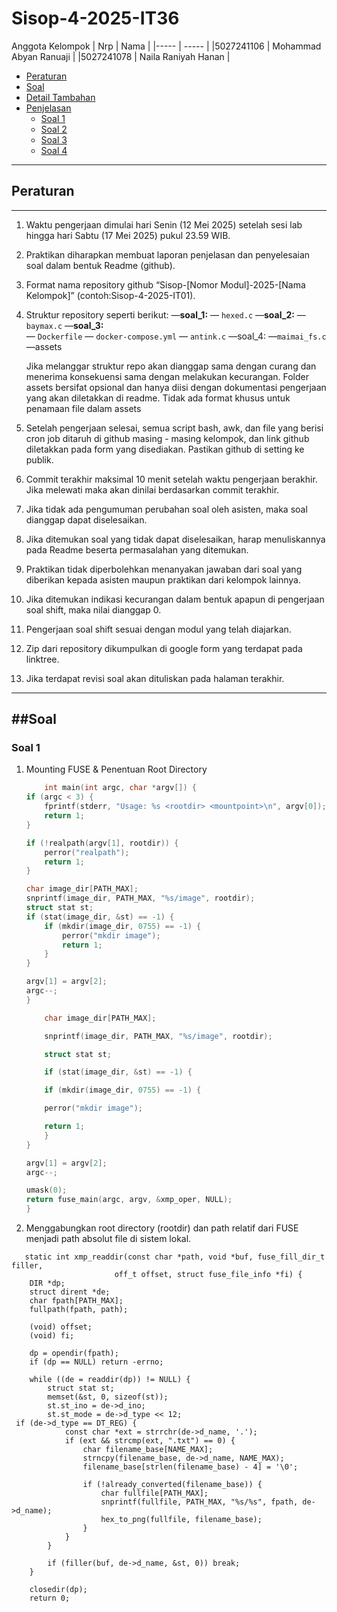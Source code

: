 # Sisop-4-2025-IT36

Anggota Kelompok
|     Nrp    |                Nama              |
|-----       | -----                            |
|5027241106  | Mohammad Abyan Ranuaji           |
|5027241078  | Naila Raniyah Hanan              |

- [Peraturan](#peraturan)
- [Soal](#soal)
- [Detail Tambahan](#detail-tambahan)
- [Penjelasan](#penjelasan)
  - [Soal 1](#soal-1)
  - [Soal 2](#soal-2)
  - [Soal 3](#soal-3)
  - [Soal 4](#soal-4)

---
## Peraturan
---

1. Waktu pengerjaan dimulai hari Senin (12 Mei 2025) setelah sesi lab hingga hari Sabtu (17 Mei 2025) pukul 23.59 WIB.
2. Praktikan diharapkan membuat laporan penjelasan dan penyelesaian soal dalam bentuk Readme (github).
3. Format nama repository github “Sisop-[Nomor Modul]-2025-[Nama Kelompok]” (contoh:Sisop-4-2025-IT01).
4. Struktur repository seperti berikut:
			—**soal_1:**
				— `hexed.c`
      —**soal_2:**
        — `baymax.c`
      —**soal_3:**	
	     — `Dockerfile`
	     — `docker-compose.yml`
	     — `antink.c`
     —soal_4:
      —`maimai_fs.c`
     —assets

   Jika melanggar struktur repo akan dianggap sama dengan curang dan menerima konsekuensi sama dengan melakukan kecurangan. Folder assets bersifat opsional dan hanya diisi dengan dokumentasi pengerjaan yang akan diletakkan di readme. Tidak ada format khusus untuk penamaan file dalam assets
5. Setelah pengerjaan selesai, semua script bash, awk, dan file yang berisi cron job ditaruh di github masing - masing kelompok, dan link github diletakkan pada form yang disediakan. Pastikan github di setting ke publik.
6. Commit terakhir maksimal 10 menit setelah waktu pengerjaan berakhir. Jika melewati maka akan dinilai berdasarkan commit terakhir.
7. Jika tidak ada pengumuman perubahan soal oleh asisten, maka soal dianggap dapat diselesaikan.
8. Jika ditemukan soal yang tidak dapat diselesaikan, harap menuliskannya pada Readme beserta permasalahan yang ditemukan.
9. Praktikan tidak diperbolehkan menanyakan jawaban dari soal yang diberikan kepada asisten maupun praktikan dari kelompok lainnya.
10. Jika ditemukan indikasi kecurangan dalam bentuk apapun di pengerjaan soal shift, maka nilai dianggap 0.
11. Pengerjaan soal shift sesuai dengan modul yang telah diajarkan.
12. Zip dari repository dikumpulkan di google form yang terdapat pada linktree.
13. Jika terdapat revisi soal akan dituliskan pada halaman terakhir.

---
##Soal
---

### Soal 1

1. Mounting FUSE & Penentuan Root Directory
   
   	```cpp
        int main(int argc, char *argv[]) {
    if (argc < 3) {
        fprintf(stderr, "Usage: %s <rootdir> <mountpoint>\n", argv[0]);
        return 1;
    }

    if (!realpath(argv[1], rootdir)) {
        perror("realpath");
        return 1;
    }

   char image_dir[PATH_MAX];
    snprintf(image_dir, PATH_MAX, "%s/image", rootdir);
    struct stat st;
    if (stat(image_dir, &st) == -1) {
        if (mkdir(image_dir, 0755) == -1) {
            perror("mkdir image");
            return 1;
        }
    }

    argv[1] = argv[2];
    argc--;
    }

    	char image_dir[PATH_MAX];
   
    	snprintf(image_dir, PATH_MAX, "%s/image", rootdir);
   
    	struct stat st;
   
    	if (stat(image_dir, &st) == -1) {
   
   		if (mkdir(image_dir, 0755) == -1) {
   
   		perror("mkdir image");
   
   		return 1;
        }
    }

    argv[1] = argv[2];
    argc--;

    umask(0);
    return fuse_main(argc, argv, &xmp_oper, NULL);
	}

   	 ```

 2.  Menggabungkan root directory (rootdir) dan path relatif dari FUSE menjadi path absolut file di sistem lokal.

```
   static int xmp_readdir(const char *path, void *buf, fuse_fill_dir_t filler,
                       off_t offset, struct fuse_file_info *fi) {
    DIR *dp;
    struct dirent *de;
    char fpath[PATH_MAX];
    fullpath(fpath, path);

    (void) offset;
    (void) fi;

    dp = opendir(fpath);
    if (dp == NULL) return -errno;

    while ((de = readdir(dp)) != NULL) {
        struct stat st;
        memset(&st, 0, sizeof(st));
        st.st_ino = de->d_ino;
        st.st_mode = de->d_type << 12;
 if (de->d_type == DT_REG) {
            const char *ext = strrchr(de->d_name, '.');
            if (ext && strcmp(ext, ".txt") == 0) {
                char filename_base[NAME_MAX];
                strncpy(filename_base, de->d_name, NAME_MAX);
                filename_base[strlen(filename_base) - 4] = '\0';

                if (!already_converted(filename_base)) {
                    char fullfile[PATH_MAX];
                    snprintf(fullfile, PATH_MAX, "%s/%s", fpath, de->d_name);
                    hex_to_png(fullfile, filename_base);
                }
            }
        }

        if (filler(buf, de->d_name, &st, 0)) break;
    }

    closedir(dp);
    return 0;

```
